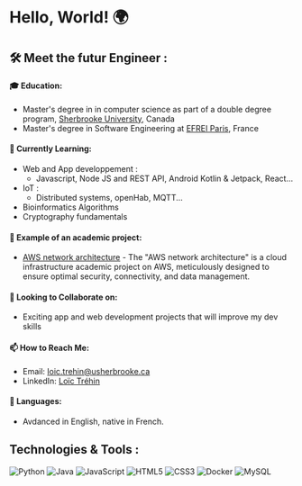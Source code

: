 <!--
**LoicTrehin/LoicTrehin** is a ✨ _special_ ✨ repository because its `README.md` (this file) appears on your GitHub profile.

Here are some ideas to get you started:

- 🔭 I’m currently working on ...
- 🌱 I’m currently learning ...
- 👯 I’m looking to collaborate on ...
- 🤔 I’m looking for help with ...
- 💬 Ask me about ...
- 📫 How to reach me: ...
- 😄 Pronouns: ...
- ⚡ Fun fact: ...
-->

# Hello, World! 🌍


## 🛠️ Meet the futur Engineer :

#### 🎓 **Education**:
- Master's degree in in computer science as part of a double degree program, [Sherbrooke University](https://www.usherbrooke.ca/), Canada
- Master's degree in Software Engineering at [EFREI Paris](https://www.efrei.fr/), France

#### 🌱 **Currently Learning**: 
- Web and App developpement :
  - Javascript, Node JS and REST API, Android Kotlin & Jetpack, React...
- IoT :
  - Distributed systems, openHab, MQTT...
- Bioinformatics Algorithms
- Cryptography fundamentals

#### 🔭 **Example of an academic project**:
- [AWS network architecture](https://github.com/Gaetan-Mounsamy/CloudProjet) - The "AWS network architecture" is a cloud infrastructure academic project on AWS, meticulously designed to ensure optimal security, connectivity, and data management.

#### 🤝 **Looking to Collaborate on**: 
- Exciting app and web development projects that will improve my dev skills

#### 📫 **How to Reach Me**: 
- Email: [loic.trehin@usherbrooke.ca](mailto:loic.trehin@usherbrooke.ca)
- LinkedIn: [Loïc Tréhin](https://www.linkedin.com/in/loic-trehin/)

#### 💬 **Languages**:
- Avdanced in English, native in French.


## Technologies & Tools :

![Python](https://img.shields.io/badge/-Python-black?style=flat&logo=python)
![Java](https://img.shields.io/badge/-Java-red?style=flat&logo=java)
![JavaScript](https://img.shields.io/badge/-JavaScript-yellow?style=flat&logo=javascript)
![HTML5](https://img.shields.io/badge/-html5-black?style=flat&logo=html5)
![CSS3](https://img.shields.io/badge/-css3-black?style=flat&logo=css3)
![Docker](https://img.shields.io/badge/-docker-black?style=flat&logo=docker)
![MySQL](https://img.shields.io/badge/-mysql-black?style=flat&logo=mysql)
